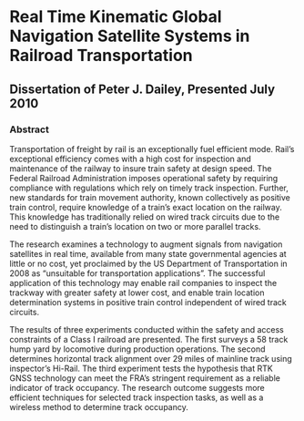# Real Time Kinematic Global Navigation Satellite Systems in Railroad Transportation

## Dissertation of Peter J. Dailey, Presented July 2010

### Abstract

Transportation of freight by rail is an exceptionally fuel efficient mode. Rail’s exceptional
efficiency comes with a high cost for inspection and maintenance of the railway to insure train
safety at design speed. The Federal Railroad Administration imposes operational safety by requiring
compliance with regulations which rely on timely track inspection.
Further, new standards for train movement authority, known collectively as positive train control,
require knowledge of a train’s exact location on the railway. This knowledge has traditionally
relied on wired track circuits due to the need to distinguish a train’s location on two or more parallel
tracks.

The research examines a technology to augment signals from navigation satellites in real time,
available from many state governmental agencies at little or no cost, yet proclaimed by the US Department
of Transportation in 2008 as “unsuitable for transportation applications”. The successful
application of this technology may enable rail companies to inspect the trackway with greater safety
at lower cost, and enable train location determination systems in positive train control independent
of wired track circuits.

The results of three experiments conducted within the safety and access constraints of a Class
I railroad are presented. The first surveys a 58 track hump yard by locomotive during production
operations. The second determines horizontal track alignment over 29 miles of mainline track using
inspector’s Hi-Rail. The third experiment tests the hypothesis that RTK GNSS technology can
meet the FRA’s stringent requirement as a reliable indicator of track occupancy. The research
outcome suggests more efficient techniques for selected track inspection tasks, as well as a wireless
method to determine track occupancy.
